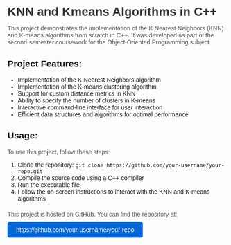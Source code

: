 <!DOCTYPE html>
<html>
<head>
  <title>KNN and Kmeans Algorithms on MNIST in C++ from Scratch</title>
  <style>
    body {
      font-family: Arial, sans-serif;
      margin: 20px;
    }
    h1 {
      color: #333;
      margin-bottom: 10px;
    }
    p {
      color: #555;
    }
    .repo-info {
      margin-top: 20px;
    }
    .repo-info p {
      margin-bottom: 10px;
    }
    .repo-link {
      display: inline-block;
      background-color: #0366d6;
      color: #fff;
      padding: 10px 20px;
      text-decoration: none;
      border-radius: 4px;
    }
  </style>
</head>
<body>
  <h1>KNN and Kmeans Algorithms in C++</h1>
  <p>This project demonstrates the implementation of the K Nearest Neighbors (KNN) and K-means algorithms from scratch in C++. It was developed as part of the second-semester coursework for the Object-Oriented Programming subject.</p>
  
  <h2>Project Features:</h2>
  <ul>
    <li>Implementation of the K Nearest Neighbors algorithm</li>
    <li>Implementation of the K-means clustering algorithm</li>
    <li>Support for custom distance metrics in KNN</li>
    <li>Ability to specify the number of clusters in K-means</li>
    <li>Interactive command-line interface for user interaction</li>
    <li>Efficient data structures and algorithms for optimal performance</li>
  </ul>
  
  <h2>Usage:</h2>
  <p>To use this project, follow these steps:</p>
  <ol>
    <li>Clone the repository: <code>git clone https://github.com/your-username/your-repo.git</code></li>
    <li>Compile the source code using a C++ compiler</li>
    <li>Run the executable file</li>
    <li>Follow the on-screen instructions to interact with the KNN and K-means algorithms</li>
  </ol>
  
  <div class="repo-info">
    <p>This project is hosted on GitHub. You can find the repository at:</p>
    <a class="repo-link" href="https://github.com/your-username/your-repo">https://github.com/your-username/your-repo</a>
  </div>
</body>
</html>
